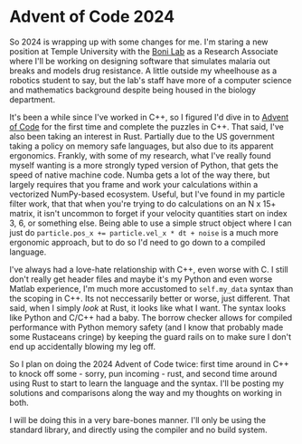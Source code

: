 # Advent of Code 2024

So 2024 is wrapping up with some changes for me. I'm staring a new position at Temple University with the [Boni Lab](mol.ax) as a Research Associate where I'll be working on designing software that simulates malaria out breaks and models drug resistance. A little outside my wheelhouse as a robotics student to say, but the lab's staff have more of a computer science and mathematics background despite being housed in the biology department. 

It's been a while since I've worked in C++, so I figured I'd dive in to [Advent of Code](https://adventofcode.com/) for the first time and complete the puzzles in C++. That said, I've also been taking an interest in Rust. Partially due to the US government taking a policy on memory safe languages, but also due to its apparent ergonomics. Frankly, with some of my research, what I've really found myself wanting is a more strongly typed version of Python, that gets the speed of native machine code. Numba gets a lot of the way there, but largely requires that you frame and work your calculations within a vectorized NumPy-based ecosystem. Useful, but I've found in my particle filter work, that that when you're trying to do calculations on an N x 15+ matrix, it isn't uncommon to forget if your velocity quantities start on index 3, 6, or something else. Being able to use a simple struct object where I can just do `particle.pos_x += particle.vel_x * dt + noise` is a much more ergonomic approach, but to do so I'd need to go down to a compiled language.

I've always had a love-hate relationship with C++, even worse with C. I still don't really get header files and maybe it's my Python and even worse Matlab experience, I'm much more accustomed to `self.my_data` syntax than the scoping in C++. Its not neccessarily better or worse, just different. That said, when I simply *look* at Rust, it looks like what I want. The syntax looks like Python and C/C++ had a baby. The borrow checker allows for compiled performance with Python memory safety (and I know that probably made some Rustaceans cringe) by keeping the guard rails on to make sure I don't end up accidentally blowing my leg off.

So I plan on doing the 2024 Advent of Code twice: first time around in C++ to knock off some - sorry, pun incoming - rust, and second time around using Rust to start to learn the language and the syntax. I'll be posting my solutions and comparisons along the way and my thoughts on working in both.

I will be doing this in a very bare-bones manner. I'll only be using the standard library, and directly using the compiler and no build system.